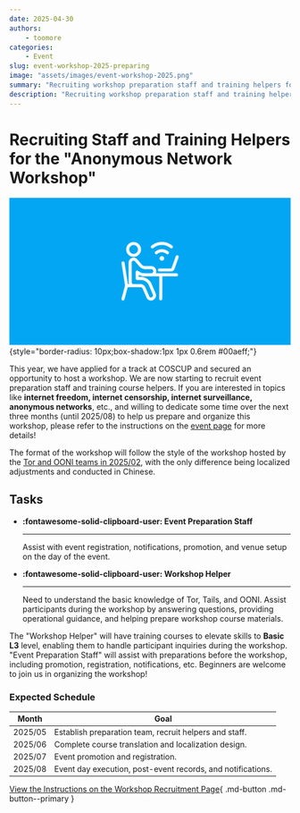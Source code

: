 ```yaml
---
date: 2025-04-30
authors:
    - toomore
categories:
    - Event
slug: event-workshop-2025-preparing
image: "assets/images/event-workshop-2025.png"
summary: "Recruiting workshop preparation staff and training helpers for the Anonymous Network Workshop!"
description: "Recruiting workshop preparation staff and training helpers for the Anonymous Network Workshop!"
---
```


# Recruiting Staff and Training Helpers for the "Anonymous Network Workshop"

![Anonymous Network Workshop Tor, Tails, OONI](./assets/images/event-workshop-2025.png){style="border-radius: 10px;box-shadow:1px 1px 0.6rem #00aeff;"}

This year, we have applied for a track at COSCUP and secured an opportunity to host a workshop. We are now starting to recruit event preparation staff and training course helpers. If you are interested in topics like **internet freedom, internet censorship, internet surveillance, anonymous networks**, etc., and willing to dedicate some time over the next three months (until 2025/08) to help us prepare and organize this workshop, please refer to the instructions on the [event page](../../event-workshop-2025.md) for more details!

The format of the workshop will follow the style of the workshop hosted by the [Tor and OONI teams in 2025/02](./rightscon25-pre-event.md), with the only difference being localized adjustments and conducted in Chinese.

## Tasks

<div class="grid cards" markdown>

- **:fontawesome-solid-clipboard-user: Event Preparation Staff**

    ---

    Assist with event registration, notifications, promotion, and venue setup on the day of the event.

- **:fontawesome-solid-clipboard-user: Workshop Helper**

    ---

    Need to understand the basic knowledge of Tor, Tails, and OONI. Assist participants during the workshop by answering questions, providing operational guidance, and helping prepare workshop course materials.

</div>

<!-- more -->

The "Workshop Helper" will have training courses to elevate skills to **Basic L3** level, enabling them to handle participant inquiries during the workshop. "Event Preparation Staff" will assist with preparations before the workshop, including promotion, registration, notifications, etc. Beginners are welcome to join us in organizing the workshop!

### Expected Schedule

| Month   | Goal                                                        |
| ------- | ----------------------------------------------------------- |
| 2025/05 | Establish preparation team, recruit helpers and staff.      |
| 2025/06 | Complete course translation and localization design.        |
| 2025/07 | Event promotion and registration.                           |
| 2025/08 | Event day execution, post-event records, and notifications. |

[View the Instructions on the Workshop Recruitment Page](../../event-workshop-2025.md){ .md-button .md-button--primary }
